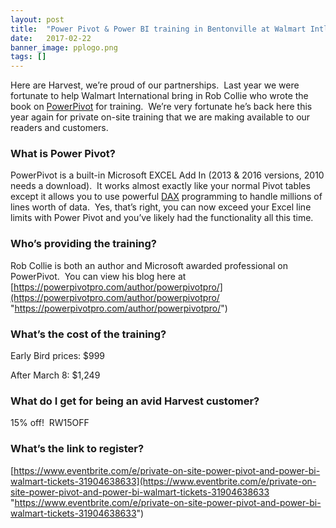 ```yaml
---
layout: post
title:  "Power Pivot & Power BI training in Bentonville at Walmart Intl Building"
date:   2017-02-22
banner_image: pplogo.png
tags: []
---
```



Here are Harvest, we’re proud of our partnerships.  Last year we were fortunate to help Walmart International bring in Rob Collie who wrote the book on [PowerPivot](https://support.office.com/en-us/article/Start-the-Power-Pivot-in-Microsoft-Excel-add-in-a891a66d-36e3-43fc-81e8-fc4798f39ea8) for training.  We’re very fortunate he’s back here this year again for private on-site training that we are making available to our readers and customers.

### What is Power Pivot?

PowerPivot is a built-in Microsoft EXCEL Add In (2013 & 2016 versions, 2010 needs a download).  It works almost exactly like your normal Pivot tables except it allows you to use powerful [DAX](https://social.technet.microsoft.com/wiki/contents/articles/677.power-bi-data-analysis-expressions-dax-language.aspx) programming to handle millions of lines worth of data.  Yes, that’s right, you can now exceed your Excel line limits with Power Pivot and you’ve likely had the functionality all this time.

### Who’s providing the training?

Rob Collie is both an author and Microsoft awarded professional on PowerPivot.  You can view his blog here at [https://powerpivotpro.com/author/powerpivotpro/](https://powerpivotpro.com/author/powerpivotpro/ "https://powerpivotpro.com/author/powerpivotpro/")

### What’s the cost of the training?

Early Bird prices: $999

After March 8: $1,249

### What do I get for being an avid Harvest customer?

15% off!  RW15OFF

### What’s the link to register?

[https://www.eventbrite.com/e/private-on-site-power-pivot-and-power-bi-walmart-tickets-31904638633](https://www.eventbrite.com/e/private-on-site-power-pivot-and-power-bi-walmart-tickets-31904638633 "https://www.eventbrite.com/e/private-on-site-power-pivot-and-power-bi-walmart-tickets-31904638633")

